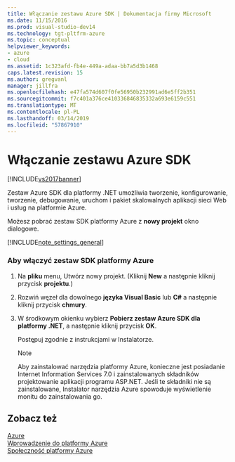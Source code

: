 ```yaml
---
title: Włączanie zestawu Azure SDK | Dokumentacja firmy Microsoft
ms.date: 11/15/2016
ms.prod: visual-studio-dev14
ms.technology: tgt-pltfrm-azure
ms.topic: conceptual
helpviewer_keywords:
- azure
- cloud
ms.assetid: 1c323afd-fb4e-449a-adaa-bb7a5d3b1468
caps.latest.revision: 15
ms.author: gregvanl
manager: jillfra
ms.openlocfilehash: e47fa574d607f0fe56950b232991ad6e5ff2b351
ms.sourcegitcommit: f7c401a376ce410336846835332a693e6159c551
ms.translationtype: MT
ms.contentlocale: pl-PL
ms.lasthandoff: 03/14/2019
ms.locfileid: "57867910"
---
```

# <a name="enabling-the-azure-sdk"></a>Włączanie zestawu Azure SDK
[!INCLUDE[vs2017banner](../includes/vs2017banner.md)]

Zestaw Azure SDK dla platformy .NET umożliwia tworzenie, konfigurowanie, tworzenie, debugowanie, uruchom i pakiet skalowalnych aplikacji sieci Web i usług na platformie Azure.  
  
 Możesz pobrać zestaw SDK platformy Azure z **nowy projekt** okno dialogowe.  
  
 [!INCLUDE[note_settings_general](../includes/note-settings-general-md.md)]  
  
### <a name="to-enable-the-azure-sdk"></a>Aby włączyć zestaw SDK platformy Azure  
  
1.  Na **pliku** menu, Utwórz nowy projekt. (Kliknij **New** a następnie kliknij przycisk **projektu**.)  
  
2.  Rozwiń węzeł dla dowolnego **języka Visual Basic** lub **C#** a następnie kliknij przycisk **chmury**.  
  
3.  W środkowym okienku wybierz **Pobierz zestaw Azure SDK dla platformy .NET**, a następnie kliknij przycisk **OK**.  
  
     Postępuj zgodnie z instrukcjami w Instalatorze.  
  
    > [!NOTE]
    >  Aby zainstalować narzędzia platformy Azure, konieczne jest posiadanie Internet Information Services 7.0 i zainstalowanych składników projektowanie aplikacji programu ASP.NET. Jeśli te składniki nie są zainstalowane, Instalator narzędzia Azure spowoduje wyświetlenie monitu do zainstalowania go.  
  
## <a name="see-also"></a>Zobacz też  
 [Azure](https://azure.microsoft.com/)   
 [Wprowadzenie do platformy Azure](https://azure.microsoft.com/get-started/)   
 [Społeczność platformy Azure](https://azure.microsoft.com/support/community/)
